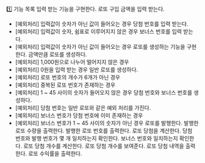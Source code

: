 1️⃣ 기능 목록
입력 받는 기능을 구현한다.
로또 구입 금액을 입력 받는다.
- [예외처리] 입력값이 숫자가 아닌 값이 들어오는 경우
당첨 번호를 입력 받는다.
- [예외처리] 입력값이 숫자, 쉼표로 이루어지지 않은 경우
보너스 번호를 입력 받는다.
- [예외처리] 입력값이 숫자가 아닌 값이 들어오는 경우
로또를 생성하는 기능을 구현한다.
금액만큼 로또를 생성하다.
- [예외처리] 1,000원으로 나누어 떨어지지 않은 경우
- [예외처리] 0원을 입력 받는 경우
일반 로또를 생성하다.
- [예외처리] 로또 번호의 개수가 6개가 아닌 경우
- [예외처리] 중복된 로또 번호가 존재하는 경우
- [예외처리] 1 ~ 45 사이의 숫자가 들어오지 않은 경우
당첨 번호와 보너스 번호를 생성하다.
- [예외처리] 당첨 번호는 일반 로또와 같은 예외 처리를 가진다.
- [예외처리] 보너스 번호가 당첨 번호에 이미 존재하는 경우
- [예외처리] 보너스 번호가 1 ~ 45 사이의 숫자가 아닌 경우
로또를 발행한다.
발행한 로또 수량을 출력한다.
발행한 로또 번호를 출력한다.
로또 당첨을 계산한다.
당첨 번호와 발행 번호가 몇 개 일치하는지 확인한다.
보너스 번호와 일치하는지 확인한다.
로또 당첨 개수를 계산한다.
로또 당첨 개수를 보여준다.
로또 당첨 내역을 출력한다.
로또 수익률을 출력한다.
